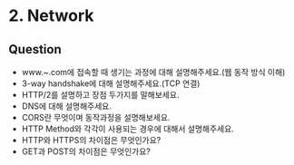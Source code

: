 # 2. Network
## Question
- www.~.com에 접속할 때 생기는 과정에 대해 설명해주세요.(웹 동작 방식 이해)
- 3-way handshake에 대해 설명해주세요.(TCP 연결)
- HTTP/2를 설명하고 장점 두가지를 말해보세요.
- DNS에 대해 설명해주세요.
- CORS란 무엇이며 동작과정을 설명해보세요.
- HTTP Method와 각각이 사용되는 경우에 대해서 설명해주세요.
- HTTP와 HTTPS의 차이점은 무엇인가요?
- GET과 POST의 차이점은 무엇인가요?
